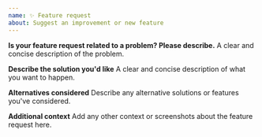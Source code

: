 ```yaml
---
name: ✨ Feature request
about: Suggest an improvement or new feature
---
```


**Is your feature request related to a problem? Please describe.**
A clear and concise description of the problem.

**Describe the solution you'd like**
A clear and concise description of what you want to happen.

**Alternatives considered**
Describe any alternative solutions or features you've considered.

**Additional context**
Add any other context or screenshots about the feature request here.
